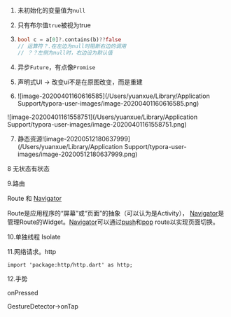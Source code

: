 1. 未初始化的变量值为`null`

2. 只有布尔值`true`被视为true

3. ```dart
   bool c = a[0]?.contains(b)??false
   // 运算符？.在左边为null时阻断右边的调用
   // ？？左侧为null时，右边设为默认值
   ```

4. 异步`Future`，有点像`Promise`

5. 声明式UI -> 改变ui不是在原图改变，而是重建

6. ![image-20200401160616585](/Users/yuanxue/Library/Application Support/typora-user-images/image-20200401160616585.png)

![image-20200401161558751](/Users/yuanxue/Library/Application Support/typora-user-images/image-20200401161558751.png)

7. 静态资源![image-20200512180637999](/Users/yuanxue/Library/Application Support/typora-user-images/image-20200512180637999.png)

8 无状态有状态

9.路由

Route 和 [Navigator](https://coding.imooc.com/class/321.html)

Route是应用程序的“屏幕”或“页面”的抽象（可以认为是Activity）， [Navigator](https://coding.imooc.com/class/321.html)是管理Route的Widget。[Navigator](https://coding.imooc.com/class/321.html)可以通过[push](https://coding.imooc.com/class/321.html)和[pop](https://coding.imooc.com/class/321.html) route以实现页面切换。

10.单独线程 Isolate

11.网络请求。http

```
import 'package:http/http.dart' as http;
```

12.手势

onPressed

GestureDetector->onTap
